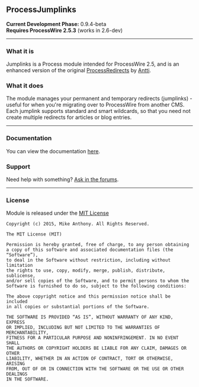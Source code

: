 ## ProcessJumplinks

**Current Development Phase:** 0.9.4-beta<br>
**Requires ProcessWire 2.5.3** (works in 2.6-dev)

---

### What it is

Jumplinks is a Process module intended for ProcessWire 2.5, and is an enhanced version of the original [ProcessRedirects](https://processwire.com/talk/topic/148-release-redirects/) by [Antti](https://twitter.com/apeisa).

### What it does

The module manages your permanent and temporary redirects (jumplinks) - useful for when you're migrating over to ProcessWire from another CMS. Each jumplink supports standard and smart wildcards, so that you need not create multiple redirects for articles or blog entries.

---

### Documentation

You can view the documentation [here](https://github.com/mike-anthony/ProcessJumplinks/wiki).

### Support

Need help with something? [Ask in the forums](https://processwire.com/talk/topic/8697-module-jumplinks/).

---

### License

Module is released under the [MIT License](http://mikeanthony.mit-license.org/)

```
Copyright (c) 2015, Mike Anthony. All Rights Reserved.

The MIT License (MIT)

Permission is hereby granted, free of charge, to any person obtaining
a copy of this software and associated documentation files (the “Software”),
to deal in the Software without restriction, including without limitation
the rights to use, copy, modify, merge, publish, distribute, sublicense,
and/or sell copies of the Software, and to permit persons to whom the
Software is furnished to do so, subject to the following conditions:

The above copyright notice and this permission notice shall be included
in all copies or substantial portions of the Software.

THE SOFTWARE IS PROVIDED “AS IS”, WITHOUT WARRANTY OF ANY KIND, EXPRESS
OR IMPLIED, INCLUDING BUT NOT LIMITED TO THE WARRANTIES OF MERCHANTABILITY,
FITNESS FOR A PARTICULAR PURPOSE AND NONINFRINGEMENT. IN NO EVENT SHALL
THE AUTHORS OR COPYRIGHT HOLDERS BE LIABLE FOR ANY CLAIM, DAMAGES OR OTHER
LIABILITY, WHETHER IN AN ACTION OF CONTRACT, TORT OR OTHERWISE, ARISING
FROM, OUT OF OR IN CONNECTION WITH THE SOFTWARE OR THE USE OR OTHER DEALINGS
IN THE SOFTWARE.
```